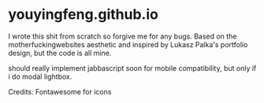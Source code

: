 # youyingfeng.github.io
I wrote this shit from scratch so forgive me for any bugs.
Based on the motherfuckingwebsites aesthetic and inspired by Lukasz Palka's portfolio design, but the code is all mine.

should really implement jabbascript soon for mobile compatibility, but only if i do modal lightbox.

Credits:
Fontawesome for icons
